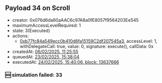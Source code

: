 ## Payload 34 on Scroll

- creator: 0x076d6da60aAAC6c97A8a0fE8057f9564203Ee545
- maximumAccessLevelRequired: 1
- state: 3(Executed)
- actions:
  - [0xb77fc84a549ecc0b410d6fa15159C2df207545a3](https://scrollscan.com/tx/0xb77fc84a549ecc0b410d6fa15159C2df207545a3), accessLevel: 1, withDelegateCall: true, value: 0, signature: execute(), callData: 0x
- createdAt: [06/02/2025, 11:25:55](https://scrollscan.com/tx/0xa551ebd76891644bcfe4a1c8c2c51dd2fe578c8b1ffa8eade90f167264e20c50)
- queuedAt: [23/02/2025, 15:38:04](https://scrollscan.com/tx/0x9095048c3a956c88b92dc96c46f5c4a858f630b22e454a58198f055acf48e246)
- executedAt: [24/02/2025, 15:40:06, block: 13637666](https://scrollscan.com/tx/0x39c78473dfea74907807650d44677e5c11c07350bd73a8b1df606f3978d5c33b)

### :sos: simulation failed: 33
